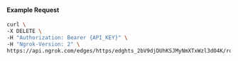 <!-- Code generated for API Clients. DO NOT EDIT. -->

#### Example Request

```bash
curl \
-X DELETE \
-H "Authorization: Bearer {API_KEY}" \
-H "Ngrok-Version: 2" \
https://api.ngrok.com/edges/https/edghts_2bV9djDUhKSJMyNmXTxWzl3dO4K/routes/edghtsrt_2bV9dfTICmpYomollSQtL8CAibo/oauth
```
